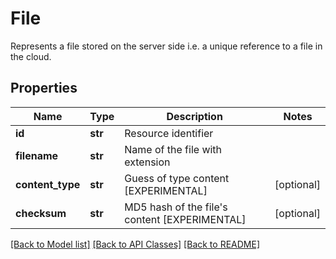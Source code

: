 # File

Represents a file stored on the server side i.e. a unique reference to a file in the cloud.
## Properties
| Name             | Type    | Description                                       | Notes      |
| ---------------- | ------- | ------------------------------------------------- | ---------- |
| **id**           | **str** | Resource identifier                               |
| **filename**     | **str** | Name of the file with extension                   |
| **content_type** | **str** | Guess of type content [EXPERIMENTAL]              | [optional] |
| **checksum**     | **str** | MD5 hash of the file&#39;s content [EXPERIMENTAL] | [optional] |

[[Back to Model list]](../README.md#documentation-for-models) [[Back to API Classes]](../README.md#documentation-for-api-classes) [[Back to README]](../README.md)


